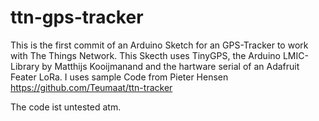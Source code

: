 # ttn-gps-tracker
This is the first commit of an Arduino Sketch for an GPS-Tracker to work with The Things Network.
This Skecth uses TinyGPS, the Arduino LMIC-Library by Matthijs Kooijmanand and the hartware serial of an Adafruit Feater LoRa.
I uses sample Code from Pieter Hensen https://github.com/Teumaat/ttn-tracker

The code ist untested atm.
